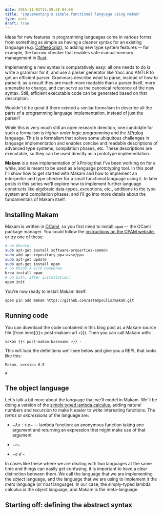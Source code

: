 ```yaml
---
date: 2015-11-01T15:59:38-04:00
title: "Implementing a simple functional language using Makam"
type: post
draft: true
---
```


Ideas for new features in programming languages come in various forms: from something as simple as
having a cleaner syntax for an existing language (e.g. [CoffeeScript](http://coffeescript.org/)), to
adding new type system features -- for example, the borrow checker that enables safe manual memory
management in [Rust](http://rust-lang.org/).

Implementing a new syntax is comparatively easy: all one needs to do is write a grammar for it, and
use a parser generator like Yacc and ANTLR to get an efficient parser. Grammars describe *what* to
parse, instead of *how* to parse it; as a result they are much more readable than a parser itself,
more amenable to change, and can serve as the canonical reference of the new syntax. Still, efficient
executable code can be generated based on that description.

Wouldn't it be great if there existed a similar formalism to describe all the parts of a programming
language implementation, instead of just the parser?

<!--more-->

While this is very much still an open research direction, one candidate for such a formalism is
*higher-order logic programming* and the [λProlog](http://www.lix.polytechnique.fr/~dale/lProlog/) language.
This is a formalism that solves some ubiquitous challenges in language implementation and enables
concise and readable descriptions of advanced type systems, compilation phases, etc. These descriptions
are executable, so they can be used directly as a prototype implementation.

**Makam** is a new implementation of λProlog that I've been working on for a while, and is meant to
be used as a language prototyping tool. In this post I'll show how to get started with Makam and how
to implement an interpreter and type checker for a small functional language using it. In later
posts in this series we'll explore how to implement further language constructs like algebraic
data-types, exceptions, etc., additions to the type system and compilation phases; and I'll go into
more details about the fundamentals of Makam itself.

## Installing Makam

Makam is written in [OCaml](http://ocaml.org), so you first need to install `opam` -- the OCaml package manager.
You could follow the [instructions on the OPAM website](http://opam.ocaml.org/doc/Install.html), or try one of
these:

```bash
# on Ubuntu:
sudo apt-get install software-properties-common
sudo add-apt-repository ppa:avsm/ppa
sudo apt-get update
sudo apt-get install opam
# on MacOS X with HomeBrew
brew install opam
# on both, after installation:
opam init
```

You're now ready to install Makam itself:
```bash
opam pin add makam https://github.com/astampoulis/makam.git
```

## Running code

You can download the code contained in this blog post as a Makam source file [from here]({{< post-makam-url >}}).
Then you can call Makam with:

    makam {{< post-makam-basename >}} -

This will load the definitions we'll see below and give you a REPL that looks like this:

	Makam, version 0.5

    #

## The object language

Let's talk a bit more about the language that we'll model in Makam. We'll be doing a version of the
[simply typed lambda calculus](https://en.wikipedia.org/wiki/Simply_typed_lambda_calculus), adding
natural numbers and recursion to make it easier to write interesting functions. The *terms* or
*expressions* of the language are:

- $- \lambda x:\tau.e -$ -- lambda function: an anonymous function taking one argument and returning an expression
  that might make use of that argument

- $- \pi -$

- $- e \; e' -$

In cases like these where we are dealing with two languages at the same time and things can easily
get confusing, it is important to have a clear distinction between them. We call the language that
we are implementing the *object* language, and the language that we are using to implement it the *meta*
language (or *host* language). In our case, the simply-typed lambda calculus is the object language,
and Makam is the meta-language.

## Starting off: defining the abstract syntax

